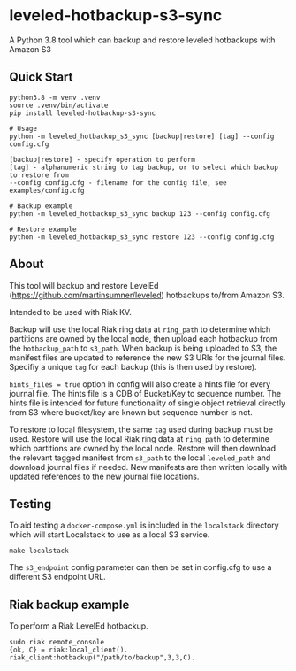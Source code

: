 # leveled-hotbackup-s3-sync
A Python 3.8 tool which can backup and restore leveled hotbackups with Amazon S3

## Quick Start
```
python3.8 -m venv .venv
source .venv/bin/activate
pip install leveled-hotbackup-s3-sync

# Usage
python -m leveled_hotbackup_s3_sync [backup|restore] [tag] --config config.cfg

[backup|restore] - specify operation to perform
[tag] - alphanumeric string to tag backup, or to select which backup to restore from
--config config.cfg - filename for the config file, see examples/config.cfg

# Backup example
python -m leveled_hotbackup_s3_sync backup 123 --config config.cfg

# Restore example
python -m leveled_hotbackup_s3_sync restore 123 --config config.cfg
```

## About
This tool will backup and restore LevelEd (https://github.com/martinsumner/leveled) hotbackups to/from Amazon S3.

Intended to be used with Riak KV.

Backup will use the local Riak ring data at `ring_path` to determine which partitions are owned by the local node, then upload each hotbackup from the `hotbackup_path` to `s3_path`. When backup is being uploaded to S3, the manifest files are updated to reference the new S3 URIs for the journal files. Specifiy a unique `tag` for each backup (this is then used by restore).

`hints_files = true` option in config will also create a hints file for every journal file. The hints file is a CDB of Bucket/Key to sequence number. 
The hints file is intended for future functionality of single object retrieval directly from S3 where bucket/key are known but sequence number is not.

To restore to local filesystem, the same `tag` used during backup must be used.
Restore will use the local Riak ring data at `ring_path` to determine which partitions are owned by the local node. Restore will then download the relevant tagged manifest from `s3_path` to the local `leveled_path` and download journal files if needed.
New manifests are then written locally with updated references to the new journal file locations.

## Testing
To aid testing a `docker-compose.yml` is included in the `localstack` directory which will start Localstack to use as a local S3 service.
```
make localstack
```

The `s3_endpoint` config parameter can then be set in config.cfg to use a different S3 endpoint URL.

## Riak backup example
To perform a Riak LevelEd hotbackup.
```
sudo riak remote_console
{ok, C} = riak:local_client().
riak_client:hotbackup("/path/to/backup",3,3,C).
```

